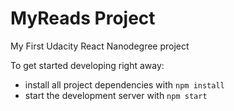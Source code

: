 # MyReads Project
My First Udacity React Nanodegree project

To get started developing right away:

* install all project dependencies with `npm install`
* start the development server with `npm start`





